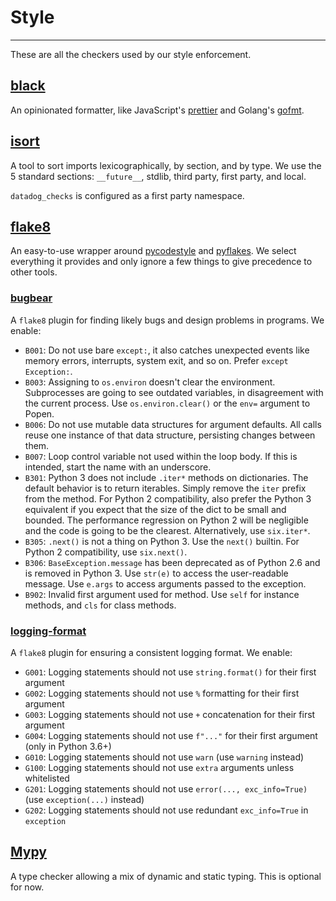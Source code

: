 # Style

-----

These are all the checkers used by our style enforcement.

## [black](https://github.com/psf/black)

An opinionated formatter, like JavaScript's [prettier](https://github.com/prettier/prettier) and Golang's [gofmt](https://golang.org/cmd/gofmt).

## [isort](https://github.com/timothycrosley/isort)

A tool to sort imports lexicographically, by section, and by type. We use the 5 standard sections: `__future__`, stdlib, third party, first party, and local.

`datadog_checks` is configured as a first party namespace.

## [flake8](https://github.com/PyCQA/flake8)

An easy-to-use wrapper around [pycodestyle](https://github.com/PyCQA/pycodestyle) and [pyflakes](https://github.com/PyCQA/pyflakes). We select everything it provides and only ignore a few things to give precedence to other tools.

### [bugbear](https://github.com/PyCQA/flake8-bugbear)

A `flake8` plugin for finding likely bugs and design problems in programs. We enable:

- `B001`: Do not use bare `except:`, it also catches unexpected events like memory errors, interrupts, system exit, and so on. Prefer `except Exception:`.
- `B003`: Assigning to `os.environ` doesn't clear the environment. Subprocesses are going to see outdated variables, in disagreement with the current process. Use `os.environ.clear()` or the `env=` argument to Popen.
- `B006`: Do not use mutable data structures for argument defaults. All calls reuse one instance of that data structure, persisting changes between them.
- `B007`: Loop control variable not used within the loop body. If this is intended, start the name with an underscore.
- `B301`: Python 3 does not include `.iter*` methods on dictionaries. The default behavior is to return iterables. Simply remove the `iter` prefix from the method. For Python 2 compatibility, also prefer the Python 3 equivalent if you expect that the size of the dict to be small and bounded. The performance regression on Python 2 will be negligible and the code is going to be the clearest. Alternatively, use `six.iter*`.
- `B305`: `.next()` is not a thing on Python 3. Use the `next()` builtin. For Python 2 compatibility, use `six.next()`.
- `B306`: `BaseException.message` has been deprecated as of Python 2.6 and is removed in Python 3. Use `str(e)` to access the user-readable message. Use `e.args` to access arguments passed to the exception.
- `B902`: Invalid first argument used for method. Use `self` for instance methods, and `cls` for class methods.

### [logging-format](https://github.com/globality-corp/flake8-logging-format)

A `flake8` plugin for ensuring a consistent logging format. We enable:

-  `G001`: Logging statements should not use `string.format()` for their first argument
-  `G002`: Logging statements should not use `%` formatting for their first argument
-  `G003`: Logging statements should not use `+` concatenation for their first argument
-  `G004`: Logging statements should not use `f"..."` for their first argument (only in Python 3.6+)
-  `G010`: Logging statements should not use `warn` (use `warning` instead)
-  `G100`: Logging statements should not use `extra` arguments unless whitelisted
-  `G201`: Logging statements should not use `error(..., exc_info=True)` (use `exception(...)` instead)
-  `G202`: Logging statements should not use redundant `exc_info=True` in `exception`

## [Mypy](https://github.com/python/mypy)

A type checker allowing a mix of dynamic and static typing. This is optional for now.
